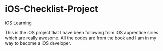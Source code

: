 # iOS-Checklist-Project
iOS Learning

This is the iOS project that I have been following from iOS apprentice siries which are really awesome.
All the codes are from the book and I am in my way to become a iOS developer.
